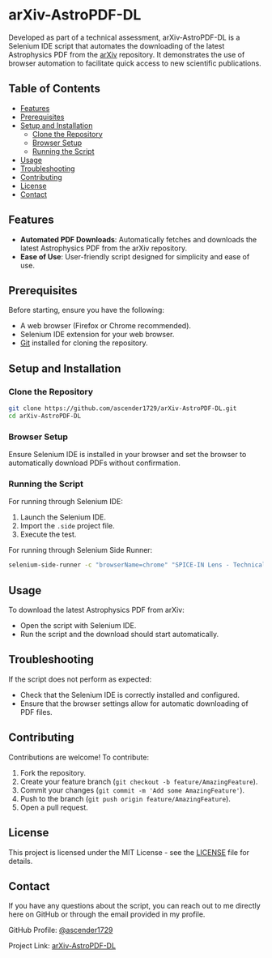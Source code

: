 
# arXiv-AstroPDF-DL

Developed as part of a technical assessment, arXiv-AstroPDF-DL is a Selenium IDE script that automates the downloading of the latest Astrophysics PDF from the [arXiv](https://arxiv.org/) repository. It demonstrates the use of browser automation to facilitate quick access to new scientific publications.

## Table of Contents

- [Features](#features)
- [Prerequisites](#prerequisites)
- [Setup and Installation](#setup-and-installation)
  - [Clone the Repository](#clone-the-repository)
  - [Browser Setup](#browser-setup)
  - [Running the Script](#running-the-script)
- [Usage](#usage)
- [Troubleshooting](#troubleshooting)
- [Contributing](#contributing)
- [License](#license)
- [Contact](#contact)

## Features

- **Automated PDF Downloads**: Automatically fetches and downloads the latest Astrophysics PDF from the arXiv repository.
- **Ease of Use**: User-friendly script designed for simplicity and ease of use.

## Prerequisites

Before starting, ensure you have the following:

- A web browser (Firefox or Chrome recommended).
- Selenium IDE extension for your web browser.
- [Git](https://git-scm.com/) installed for cloning the repository.

## Setup and Installation

### Clone the Repository

```bash
git clone https://github.com/ascender1729/arXiv-AstroPDF-DL.git
cd arXiv-AstroPDF-DL
```

### Browser Setup

Ensure Selenium IDE is installed in your browser and set the browser to automatically download PDFs without confirmation.

### Running the Script

For running through Selenium IDE:

1. Launch the Selenium IDE.
2. Import the `.side` project file.
3. Execute the test.

For running through Selenium Side Runner:

```bash
selenium-side-runner -c "browserName=chrome" "SPICE-IN Lens - Technical Assessment.side"
```

## Usage

To download the latest Astrophysics PDF from arXiv:

- Open the script with Selenium IDE.
- Run the script and the download should start automatically.

## Troubleshooting

If the script does not perform as expected:

- Check that the Selenium IDE is correctly installed and configured.
- Ensure that the browser settings allow for automatic downloading of PDF files.

## Contributing

Contributions are welcome! To contribute:

1. Fork the repository.
2. Create your feature branch (`git checkout -b feature/AmazingFeature`).
3. Commit your changes (`git commit -m 'Add some AmazingFeature'`).
4. Push to the branch (`git push origin feature/AmazingFeature`).
5. Open a pull request.

## License

This project is licensed under the MIT License - see the [LICENSE](LICENSE) file for details.

## Contact

If you have any questions about the script, you can reach out to me directly here on GitHub or through the email provided in my profile.

GitHub Profile: [@ascender1729](https://github.com/ascender1729)

Project Link: [arXiv-AstroPDF-DL](https://github.com/ascender1729/arXiv-AstroPDF-DL)
